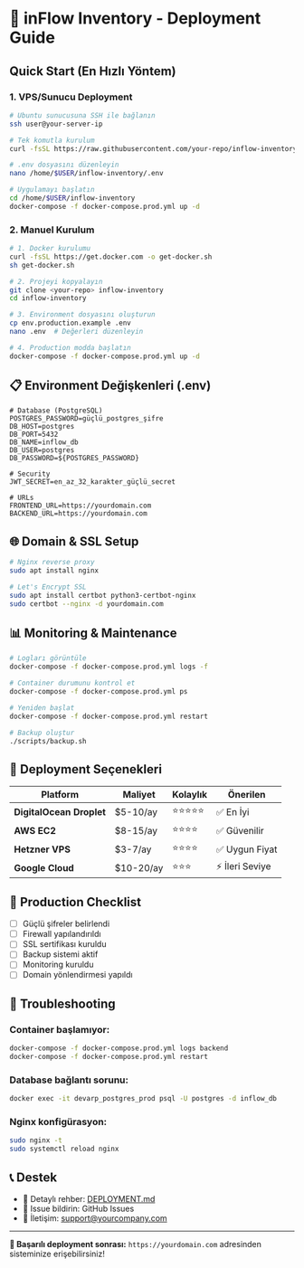 # 🚀 inFlow Inventory - Deployment Guide

## Quick Start (En Hızlı Yöntem)

### 1. VPS/Sunucu Deployment

```bash
# Ubuntu sunucusuna SSH ile bağlanın
ssh user@your-server-ip

# Tek komutla kurulum
curl -fsSL https://raw.githubusercontent.com/your-repo/inflow-inventory/main/scripts/deploy.sh | bash

# .env dosyasını düzenleyin
nano /home/$USER/inflow-inventory/.env

# Uygulamayı başlatın
cd /home/$USER/inflow-inventory
docker-compose -f docker-compose.prod.yml up -d
```

### 2. Manuel Kurulum

```bash
# 1. Docker kurulumu
curl -fsSL https://get.docker.com -o get-docker.sh
sh get-docker.sh

# 2. Projeyi kopyalayın
git clone <your-repo> inflow-inventory
cd inflow-inventory

# 3. Environment dosyasını oluşturun
cp env.production.example .env
nano .env  # Değerleri düzenleyin

# 4. Production modda başlatın
docker-compose -f docker-compose.prod.yml up -d
```

## 📋 Environment Değişkenleri (.env)

```env
# Database (PostgreSQL)
POSTGRES_PASSWORD=güçlü_postgres_şifre
DB_HOST=postgres
DB_PORT=5432
DB_NAME=inflow_db
DB_USER=postgres
DB_PASSWORD=${POSTGRES_PASSWORD}

# Security
JWT_SECRET=en_az_32_karakter_güçlü_secret

# URLs
FRONTEND_URL=https://yourdomain.com
BACKEND_URL=https://yourdomain.com
```

## 🌐 Domain & SSL Setup

```bash
# Nginx reverse proxy
sudo apt install nginx

# Let's Encrypt SSL
sudo apt install certbot python3-certbot-nginx
sudo certbot --nginx -d yourdomain.com
```

## 📊 Monitoring & Maintenance

```bash
# Logları görüntüle
docker-compose -f docker-compose.prod.yml logs -f

# Container durumunu kontrol et
docker-compose -f docker-compose.prod.yml ps

# Yeniden başlat
docker-compose -f docker-compose.prod.yml restart

# Backup oluştur
./scripts/backup.sh
```

## 🔧 Deployment Seçenekleri

| Platform                 | Maliyet   | Kolaylık   | Önerilen        |
| ------------------------ | --------- | ---------- | --------------- |
| **DigitalOcean Droplet** | $5-10/ay  | ⭐⭐⭐⭐⭐ | ✅ En İyi       |
| **AWS EC2**              | $8-15/ay  | ⭐⭐⭐⭐   | ✅ Güvenilir    |
| **Hetzner VPS**          | $3-7/ay   | ⭐⭐⭐⭐   | ✅ Uygun Fiyat  |
| **Google Cloud**         | $10-20/ay | ⭐⭐⭐     | ⚡ İleri Seviye |

## 🔐 Production Checklist

- [ ] Güçlü şifreler belirlendi
- [ ] Firewall yapılandırıldı
- [ ] SSL sertifikası kuruldu
- [ ] Backup sistemi aktif
- [ ] Monitoring kuruldu
- [ ] Domain yönlendirmesi yapıldı

## 🚨 Troubleshooting

### Container başlamıyor:

```bash
docker-compose -f docker-compose.prod.yml logs backend
docker-compose -f docker-compose.prod.yml restart
```

### Database bağlantı sorunu:

```bash
docker exec -it devarp_postgres_prod psql -U postgres -d inflow_db
```

### Nginx konfigürasyon:

```bash
sudo nginx -t
sudo systemctl reload nginx
```

## 📞 Destek

- 📖 Detaylı rehber: [DEPLOYMENT.md](DEPLOYMENT.md)
- 🐛 Issue bildirin: GitHub Issues
- 📧 İletişim: support@yourcompany.com

---

**🎉 Başarılı deployment sonrası:** `https://yourdomain.com` adresinden sisteminize erişebilirsiniz!
